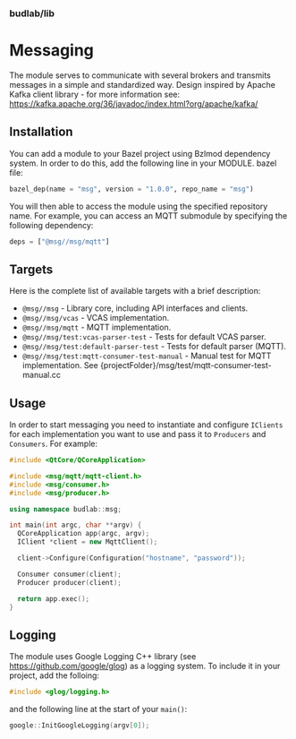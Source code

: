 ### budlab/lib
# Messaging

The module serves to communicate with several brokers and transmits messages in a simple and standardized way. Design inspired by Apache Kafka client library - for more information see: https://kafka.apache.org/36/javadoc/index.html?org/apache/kafka/



## Installation

You can add a module to your Bazel project using Bzlmod dependency system. In order to do this, add the following line in your MODULE.
bazel file:

``` python
bazel_dep(name = "msg", version = "1.0.0", repo_name = "msg")
```

You will then able to access the module using the specified repository name. For example, you can access an MQTT submodule by specifying the following dependency:

```python
deps = ["@msg//msg/mqtt"]
```


## Targets

Here is the complete list of available targets with a brief description:

- `@msg//msg` - Library core, including API interfaces and clients.
- `@msg//msg/vcas` - VCAS implementation.
- `@msg//msg/mqtt` - MQTT implementation.
- `@msg//msg/test:vcas-parser-test` - Tests for default VCAS parser.
- `@msg//msg/test:default-parser-test` - Tests for default parser (MQTT).
- `@msg//msg/test:mqtt-consumer-test-manual` - Manual test for MQTT implementation. See {projectFolder}/msg/test/mqtt-consumer-test-manual.cc



## Usage

In order to start messaging you need to instantiate and configure `IClients` for each implementation you want to use and pass it to `Producers` and `Consumers`. For example:

``` c++
#include <QtCore/QCoreApplication>

#include <msg/mqtt/mqtt-client.h>
#include <msg/consumer.h>
#include <msg/producer.h>

using namespace budlab::msg;

int main(int argc, char **argv) {
  QCoreApplication app(argc, argv);
  IClient *client = new MqttClient();

  client->Configure(Configuration("hostname", "password"));

  Consumer consumer(client);
  Producer producer(client);

  return app.exec();
}
```

## Logging

The module uses Google Logging C++ library (see https://github.com/google/glog) as a logging system. To include it in your project, add the folloing:

``` c++
#include <glog/logging.h>
```

and the following line at the start of your `main()`:

``` c++
google::InitGoogleLogging(argv[0]);
```